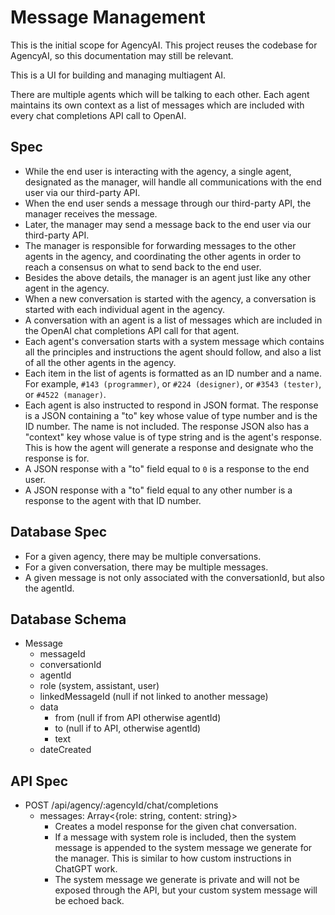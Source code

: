 # Message Management

This is the initial scope for AgencyAI. This project reuses the codebase for AgencyAI, so this documentation may still be relevant.

This is a UI for building and managing multiagent AI.

There are multiple agents which will be talking to each other.
Each agent maintains its own context as a list of messages which are included with every chat completions API call to OpenAI.

## Spec

* While the end user is interacting with the agency, a single agent, designated as the manager, will handle all communications with the end user via our third-party API.
* When the end user sends a message through our third-party API, the manager receives the message.
* Later, the manager may send a message back to the end user via our third-party API.
* The manager is responsible for forwarding messages to the other agents in the agency, and coordinating the other agents in order to reach a consensus on what to send back to the end user.
* Besides the above details, the manager is an agent just like any other agent in the agency.
* When a new conversation is started with the agency, a conversation is started with each individual agent in the agency.
* A conversation with an agent is a list of messages which are included in the OpenAI chat completions API call for that agent.
* Each agent's conversation starts with a system message which contains all the principles and instructions the agent should follow, and also a list of all the other agents in the agency.
* Each item in the list of agents is formatted as an ID number and a name. For example, `#143 (programmer)`, or `#224 (designer)`, or `#3543 (tester)`, or `#4522 (manager)`.
* Each agent is also instructed to respond in JSON format. The response is a JSON containing a "to" key whose value of type number and is the ID number. The name is not included. The response JSON also has a "context" key whose value is of type string and is the agent's response. This is how the agent will generate a response and designate who the response is for.
* A JSON response with a "to" field equal to `0` is a response to the end user.
* A JSON response with a "to" field equal to any other number is a response to the agent with that ID number.

## Database Spec

* For a given agency, there may be multiple conversations.
* For a given conversation, there may be multiple messages.
* A given message is not only associated with the conversationId, but also the agentId.

## Database Schema

* Message
  * messageId
  * conversationId
  * agentId
  * role (system, assistant, user)
  * linkedMessageId (null if not linked to another message)
  * data
    * from (null if from API otherwise agentId)
    * to (null if to API, otherwise agentId)
    * text
  * dateCreated

## API Spec

* POST /api/agency/:agencyId/chat/completions
  * messages: Array<{role: string, content: string}>
    * Creates a model response for the given chat conversation.
    * If a message with system role is included, then the system message is appended to the system message we generate for the manager. This is similar to how custom instructions in ChatGPT work.
    * The system message we generate is private and will not be exposed through the API, but your custom system message will be echoed back.
